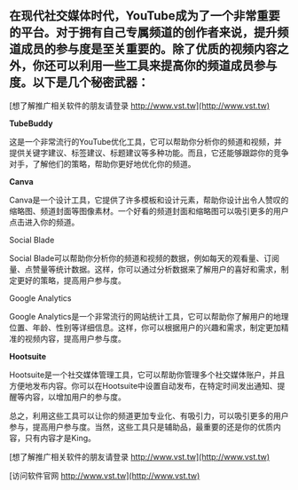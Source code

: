 ## **在现代社交媒体时代，YouTube成为了一个非常重要的平台。对于拥有自己专属频道的创作者来说，提升频道成员的参与度是至关重要的。除了优质的视频内容之外，你还可以利用一些工具来提高你的频道成员参与度。以下是几个秘密武器：**

[想了解推广相关软件的朋友请登录 http://www.vst.tw](http://www.vst.tw)

**TubeBuddy**

这是一个非常流行的YouTube优化工具，它可以帮助你分析你的频道和视频，并提供关键字建议、标签建议、标题建议等多种功能。而且，它还能够跟踪你的竞争对手，了解他们的策略，帮助你更好地优化你的频道。

**Canva**

Canva是一个设计工具，它提供了许多模板和设计元素，帮助你设计出令人赞叹的缩略图、频道封面等图像素材。一个好看的频道封面和缩略图可以吸引更多的用户点击进入你的频道。

Social Blade

Social Blade可以帮助你分析你的频道和视频的数据，例如每天的观看量、订阅量、点赞量等统计数据。这样，你可以通过分析数据来了解用户的喜好和需求，制定更好的策略，提高用户参与度。

Google Analytics

Google Analytics是一个非常流行的网站统计工具，它可以帮助你了解用户的地理位置、年龄、性别等详细信息。这样，你可以根据用户的兴趣和需求，制定更加精准的视频内容，提高用户参与度。

**Hootsuite**

Hootsuite是一个社交媒体管理工具，它可以帮助你管理多个社交媒体账户，并且方便地发布内容。你可以在Hootsuite中设置自动发布，在特定时间发出通知、提醒等内容，以增加用户的参与度。

总之，利用这些工具可以让你的频道更加专业化、有吸引力，可以吸引更多的用户参与，提高用户参与度。当然，这些工具只是辅助品，最重要的还是你的优质内容，只有内容才是King。

[想了解推广相关软件的朋友请登录 http://www.vst.tw](http://www.vst.tw)


[访问软件官网 http://www.vst.tw](http://www.vst.tw)
